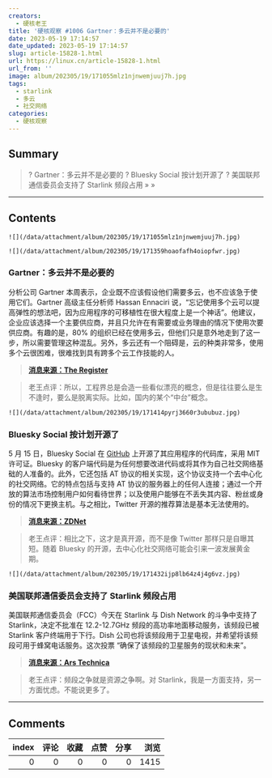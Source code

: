 ```yaml
---
creators:
  - 硬核老王
title: '硬核观察 #1006 Gartner：多云并不是必要的'
date: 2023-05-19 17:14:57
date_updated: 2023-05-19 17:14:57
slug: article-15828-1.html
url: https://linux.cn/article-15828-1.html
url_from: ''
image: album/202305/19/171055mlz1njnwemjuuj7h.jpg
tags:
  - starlink
  - 多云
  - 社交网络
categories:
  - 硬核观察
---
```


## Summary

> ? Gartner：多云并不是必要的
> ? Bluesky Social 按计划开源了
> ? 美国联邦通信委员会支持了 Starlink 频段占用
> » 
> »

***

<!-- more -->

## Contents

`![](/data/attachment/album/202305/19/171055mlz1njnwemjuuj7h.jpg)`

`![](/data/attachment/album/202305/19/171359hoaofafh4oiopfwr.jpg)`

### Gartner：多云并不是必要的

分析公司 Gartner 本周表示，企业既不应该假设他们需要多云，也不应该急于使用它们。Gartner 高级主任分析师 Hassan Ennaciri 说，“忘记使用多个云可以提高弹性的想法吧，因为应用程序的可移植性在很大程度上是一个神话”。他建议，企业应该选择一个主要供应商，并且只允许在有需要或业务理由的情况下使用次要供应商。有趣的是，80% 的组织已经在使用多云，但他们只是意外地走到了这一步，所以需要管理这种混乱。另外，多云还有一个阻碍是，云的种类非常多，使用多个云很困难，很难找到具有跨多个云工作技能的人。

> 
> **[消息来源：The Register](https://www.theregister.com/2023/05/18/muticloud_strategy_advice/)**
> 
> 
> 

> 
> 老王点评：所以，工程界总是会造一些看似漂亮的概念，但是往往要么是生不逢时，要么是脱离实际。比如，国内的某个“中台”概念。
> 
> 
> 

`![](/data/attachment/album/202305/19/171414pyrj3660r3ububuz.jpg)`

### Bluesky Social 按计划开源了

5 月 15 日，Bluesky Social 在 [GitHub](https://github.com/bluesky-social/social-app) 上开源了其应用程序的代码库，采用 MIT 许可证。Bluesky 的客户端代码是为任何想要改进代码或将其作为自己社交网络基础的人准备的。此外，它还包括 AT 协议的相关实现，这个协议支持一个去中心化的社交网络。它的特点包括与支持 AT 协议的服务器上的任何人连接；通过一个开放的算法市场控制用户如何看待世界；以及使用户能够在不丢失其内容、粉丝或身份的情况下更换主机。与之相比，Twitter 开源的推荐算法是基本无法使用的。

> 
> **[消息来源：ZDNet](https://www.zdnet.com/article/bluesky-social-just-took-a-big-open-source-step-forward/)**
> 
> 
> 

> 
> 老王点评：相比之下，这才是真开源，而不是像 Twitter 那样只是自曝其短。随着 Bluesky 的开源，去中心化社交网络可能会引来一波发展黄金期。
> 
> 
> 

`![](/data/attachment/album/202305/19/171432ijp8lb64z4j4g6vz.jpg)`

### 美国联邦通信委员会支持了 Starlink 频段占用

美国联邦通信委员会（FCC）今天在 Starlink 与 Dish Network 的斗争中支持了 Starlink，决定不批准在 12.2-12.7GHz 频段的高功率地面移动服务，该频段已被 Starlink 客户终端用于下行。Dish 公司也将该频段用于卫星电视，并希望将该频段可用于蜂窝电话服务。这次投票 “确保了该频段的卫星服务的现状和未来”。

> 
> **[消息来源：Ars Technica](https://arstechnica.com/tech-policy/2023/05/fcc-saves-starlink-from-5g-interference-backing-spacex-in-fight-against-dish/)**
> 
> 
> 

> 
> 老王点评：频段之争就是资源之争啊。对 Starlink，我是一方面支持，另一方面忧虑。不能说更多了。
> 
> 
>

***

## Comments


|   index |   评论 |   收藏 |   点赞 |   分享 |   浏览 |
|--------:|-------:|-------:|-------:|-------:|-------:|
|       0 |      0 |      0 |      0 |      0 |   1415 |
